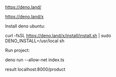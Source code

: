 https://deno.land/

https://deno.land/x

Install deno ubuntu: 

curl -fsSL https://deno.land/x/install/install.sh | sudo DENO_INSTALL=/usr/local sh

Run project: 

deno run --allow-net index.ts

result localhost:8000/product
